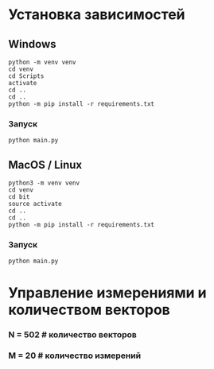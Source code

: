 # Установка зависимостей
## Windows
`python -m venv venv`<br/>
`cd venv`<br/>
`cd Scripts`<br/>
`activate`<br/>
`cd ..`<br/>
`cd ..`<br/>
`python -m pip install -r requirements.txt`<br/>
### Запуск
`python main.py`<br/>

## MacOS / Linux
`python3 -m venv venv` <br/>
`cd venv` <br/>
`cd bit` <br/>
`source activate` <br/>
`cd ..` <br/>
`cd ..` <br/>
`python -m pip install -r requirements.txt` <br/>
### Запуск
`python main.py` <br/>

# Управление измерениями и количеством векторов
### N = 502 # количество векторов
### M = 20 # количество измерений
